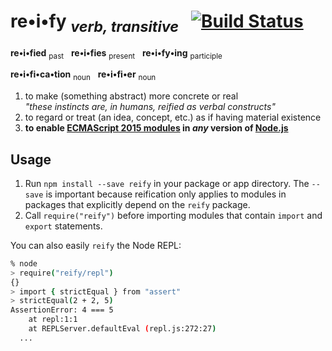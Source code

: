 # re•i•fy <sub>_verb, transitive_</sub> &nbsp; [![Build Status](https://travis-ci.org/benjamn/reify.svg?branch=master)](https://travis-ci.org/benjamn/reify)

**re•i•fied** <sub>past</sub> &nbsp; **re•i•fies** <sub>present</sub> &nbsp; **re•i•fy•ing** <sub>participle</sub>

**re•i•fi•ca•tion** <sub>noun</sub> &nbsp; **re•i•fi•er** <sub>noun</sub>

1. to make (something abstract) more concrete or real<br>
   _"these instincts are, in humans, reified as verbal constructs"_
2. to regard or treat (an idea, concept, etc.) as if having material existence
3. **to enable [ECMAScript 2015 modules](http://www.2ality.com/2014/09/es6-modules-final.html) in *any* version of [Node.js](https://nodejs.org)**

Usage
---

1. Run `npm install --save reify` in your package or app directory. The
   `--save` is important because reification only applies to modules in
   packages that explicitly depend on the `reify` package.
2. Call `require("reify")` before importing modules that contain `import`
   and `export` statements.

You can also easily `reify` the Node REPL:

```sh
% node
> require("reify/repl")
{}
> import { strictEqual } from "assert"
> strictEqual(2 + 2, 5)
AssertionError: 4 === 5
    at repl:1:1
    at REPLServer.defaultEval (repl.js:272:27)
  ...
```
